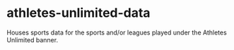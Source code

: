 # athletes-unlimited-data
Houses sports data for the sports and/or leagues played under the Athletes Unlimited banner.
